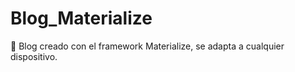 # Blog_Materialize
:notebook_with_decorative_cover: Blog creado con el framework Materialize, se adapta a cualquier dispositivo.

